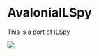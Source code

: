 # AvaloniaILSpy

This is a port of [ILSpy](https://github.com/icsharpcode/ILSpy)

![](https://github.com/jeffreye/AvaloniaILSpy/raw/master/preview.png)